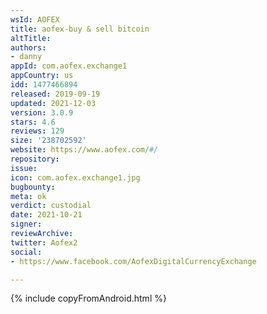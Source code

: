 ```yaml
---
wsId: AOFEX
title: aofex-buy & sell bitcoin
altTitle: 
authors:
- danny
appId: com.aofex.exchange1
appCountry: us
idd: 1477466894
released: 2019-09-19
updated: 2021-12-03
version: 3.0.9
stars: 4.6
reviews: 129
size: '238702592'
website: https://www.aofex.com/#/
repository: 
issue: 
icon: com.aofex.exchange1.jpg
bugbounty: 
meta: ok
verdict: custodial
date: 2021-10-21
signer: 
reviewArchive: 
twitter: Aofex2
social:
- https://www.facebook.com/AofexDigitalCurrencyExchange

---
```


{% include copyFromAndroid.html %}

